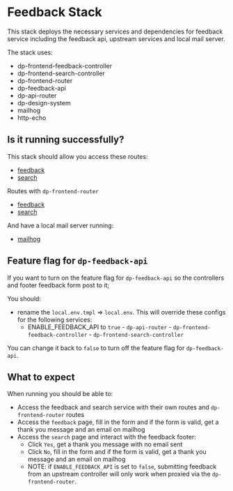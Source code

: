 # Feedback Stack

This stack deploys the necessary services and dependencies for feedback service including the feedback api, upstream services and local mail server.

The stack uses:

- dp-frontend-feedback-controller
- dp-frontend-search-controller
- dp-frontend-router
- dp-feedback-api
- dp-api-router
- dp-design-system
- mailhog
- http-echo

## Is it running successfully?

This stack should allow you access these routes:

- [feedback](http://localhost:25200/feedback)
- [search](http://localhost:25000/search)

Routes with `dp-frontend-router`

- [feedback](http://localhost:20000/feedback)
- [search](http://localhost:20000/search)

And have a local mail server running:

- [mailhog](http://127.0.0.1:8025/#)

## Feature flag for `dp-feedback-api`

If you want to turn on the feature flag for `dp-feedback-api` so the controllers and footer feedback form post to it;

You should:

- rename the `local.env.tmpl` => `local.env`. This will override these configs for the following services:
  - ENABLE_FEEDBACK_API to `true`
        - `dp-api-router`
        - `dp-frontend-feedback-controller`
        - `dp-frontend-search-controller`

You can change it back to `false` to turn off the feature flag for `dp-feedback-api`.

## What to expect

When running you should be able to:

- Access the feedback and search service with their own routes and `dp-frontend-router` routes
- Access the `feedback` page, fill in the form and if the form is valid, get a thank you message and an email on mailhog
- Access the `search` page and interact with the feedback footer:
  - Click `Yes`, get a thank you message with no email sent
  - Click `No`, fill in the form and if the form is valid, get a thank you message and an email on mailhog
  - NOTE: if `ENABLE_FEEDBACK_API` is set to `false`, submitting feedback from an upstream controller will only work when proxied via the `dp-frontend-router`.
